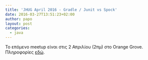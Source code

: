 ```yaml
---
title: 'JHUG April 2016 - Gradle / Junit vs Spock'
date: 2016-03-27T13:51:23+02:00
author: papo
layout: post
categories:
  - java
---
```

Το επόμενο meetup είναι στις 2 Απριλίου (2πμ) στο Orange Grove. Πληροφορίες [εδώ](http://www.meetup.com/Java-Hellenic-User-Group/events/229908756/).